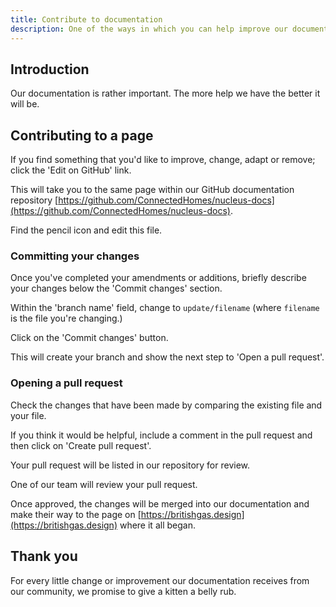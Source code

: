 ```yaml
---
title: Contribute to documentation
description: One of the ways in which you can help improve our documentation.
---
```


## Introduction

Our documentation is rather important. The more help we have the better it will be.

## Contributing to a page

If you find something that you'd like to improve, change, adapt or remove; click the 'Edit on GitHub' link.

This will take you to the same page within our GitHub documentation repository [https://github.com/ConnectedHomes/nucleus-docs](https://github.com/ConnectedHomes/nucleus-docs).

Find the pencil icon and edit this file.

### Committing your changes

Once you've completed your amendments or additions, briefly describe your changes below the 'Commit changes' section.

Within the 'branch name' field, change to `update/filename` (where `filename` is the file you're changing.)

Click on the 'Commit changes' button.

This will create your branch and show the next step to 'Open a pull request'.

### Opening a pull request

Check the changes that have been made by comparing the existing file and your file.

If you think it would be helpful, include a comment in the pull request and then click on 'Create pull request'.

Your pull request will be listed in our repository for review.

One of our team will review your pull request.

Once approved, the changes will be merged into our documentation and make their way to the page on [https://britishgas.design](https://britishgas.design) where it all began.

## Thank you

For every little change or improvement our documentation receives from our community, we promise to give a kitten a belly rub.
